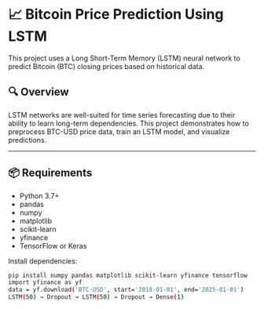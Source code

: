
# 📈 Bitcoin Price Prediction Using LSTM

This project uses a Long Short-Term Memory (LSTM) neural network to predict Bitcoin (BTC) closing prices based on historical data.

## 🔍 Overview

LSTM networks are well-suited for time series forecasting due to their ability to learn long-term dependencies. This project demonstrates how to preprocess BTC-USD price data, train an LSTM model, and visualize predictions.

---

## 📦 Requirements

- Python 3.7+
- pandas
- numpy
- matplotlib
- scikit-learn
- yfinance
- TensorFlow or Keras

Install dependencies:

```bash
pip install numpy pandas matplotlib scikit-learn yfinance tensorflow
import yfinance as yf
data = yf.download('BTC-USD', start='2018-01-01', end='2025-01-01')
LSTM(50) → Dropout → LSTM(50) → Dropout → Dense(1)

